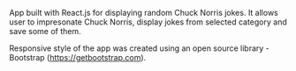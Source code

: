 App built with React.js for displaying random Chuck Norris jokes. It allows user to impresonate Chuck Norris, display jokes from selected category and save some of them.

Responsive style of the app was created using an open source library - Bootstrap (https://getbootstrap.com).
